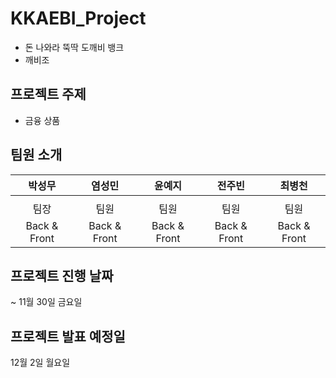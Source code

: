 # KKAEBI_Project
  
  * 돈 나와라 뚝딱 도깨비 뱅크
  * 깨비조

## 프로젝트 주제
  
  * 금융 상품
    
## 팀원 소개 

  |박성무	|염성민	|윤예지	| 전주빈	| 최병천
  |:------:|:-------:|:------:|:------:|:------:
  |||||
  | 팀장 | 팀원 | 팀원 | 팀원| 팀원
  | Back & Front | Back & Front | Back & Front | Back & Front | Back & Front

## 프로젝트 진행 날짜 

  ~ 11월 30일 금요일

## 프로젝트 발표 예정일 

  12월 2일 월요일
